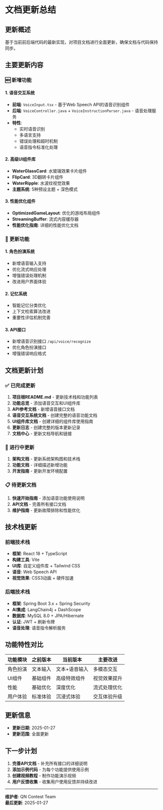 # 文档更新总结

## 更新概述

基于当前前后端代码的最新实现，对项目文档进行全面更新，确保文档与代码保持同步。

## 主要更新内容

### 🆕 新增功能

#### 1. 语音交互系统
- **前端**: `VoiceInput.tsx` - 基于Web Speech API的语音识别组件
- **后端**: `VoiceController.java` + `VoiceInstructionParser.java` - 语音处理服务
- **特性**: 
  - 实时语音识别
  - 多语言支持
  - 错误处理和超时机制
  - 语音指令标准化处理

#### 2. 高级UI组件库
- **WaterGlassCard**: 水玻璃效果卡片组件
- **FlipCard**: 3D翻转卡片组件
- **WaterRipple**: 水波纹视觉效果
- **主题系统**: 5种预设主题 + 深色模式

#### 3. 性能优化组件
- **OptimizedGameLayout**: 优化的游戏布局组件
- **StreamingBuffer**: 流式内容缓存器
- **性能优化指南**: 详细的性能优化文档

### 🔄 更新功能

#### 1. 角色扮演系统
- 新增语音输入支持
- 优化流式响应处理
- 增强错误处理机制
- 改进用户界面体验

#### 2. 记忆系统
- 智能记忆分类优化
- 上下文检索算法改进
- 重要性评估机制完善

#### 3. API接口
- 新增语音识别接口 `/api/voice/recognize`
- 优化角色扮演接口
- 增强错误响应格式

## 文档更新计划

### ✅ 已完成更新

1. **项目根README.md** - 更新技术栈和功能列表
2. **功能总览** - 添加语音交互和UI组件库
3. **API参考文档** - 新增语音接口文档
4. **语音交互系统文档** - 创建完整的语音功能文档
5. **UI组件库文档** - 创建详细的组件库使用指南
6. **更新日志** - 创建完整的版本更新记录
7. **文档中心** - 更新文档导航和链接

### 🔄 进行中更新

1. **架构文档** - 更新系统架构图和技术栈
2. **功能文档** - 详细描述新增功能
3. **开发指南** - 更新开发环境配置

### 📋 待更新文档

1. **快速开始指南** - 添加语音功能使用说明
2. **API文档** - 完善所有接口文档
3. **维护指南** - 更新故障排除和性能优化

## 技术栈更新

### 前端技术栈
- **框架**: React 18 + TypeScript
- **构建工具**: Vite
- **UI库**: 自定义组件库 + Tailwind CSS
- **语音**: Web Speech API
- **视觉效果**: CSS3动画 + 硬件加速

### 后端技术栈
- **框架**: Spring Boot 3.x + Spring Security
- **AI集成**: LangChain4j + DashScope
- **数据库**: MySQL 8.0 + JPA/Hibernate
- **认证**: JWT + 刷新令牌
- **语音处理**: 语音指令解析服务

## 功能特性对比

| 功能模块 | 之前版本 | 当前版本 | 主要改进 |
|---------|---------|---------|---------|
| 角色扮演 | 文本输入 | 文本+语音输入 | 多模态交互 |
| UI组件 | 基础组件 | 高级特效组件 | 视觉效果提升 |
| 性能 | 基础优化 | 深度优化 | 流式处理优化 |
| 用户体验 | 标准体验 | 沉浸式体验 | 交互体验升级 |

## 更新信息

- **更新日期**: 2025-01-27
- **更新范围**: 全面更新

## 下一步计划

1. **完善API文档** - 补充所有接口的详细说明
2. **添加示例代码** - 为每个功能提供使用示例
3. **创建视频教程** - 制作功能演示视频
4. **用户反馈收集** - 收集用户使用反馈并持续改进

---

**维护者**: QN Contest Team  
**最后更新**: 2025-01-27
